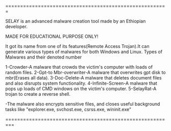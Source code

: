 


=======================================================


SELAY is an advanced malware creation tool
made by an Ethiopian developer.

MADE FOR EDUCATIONAL PURPOSE ONLY!

It got its name from one of its features(Remote Access Trojan).It can generate various types of malwares for both Windows and Linux.
Types of Malwares and their denoted number

1-Crowder-A malware that crowds the victim's computer with loads of random files.
2-Gpt-to Mbr-overwriter-A malware that overwrites gpt disk to mbr(Erases all data).
3-Doc-Delete-A malware that deletes document files and also disrupts system functionality.
4-Infinite-Screen-A malware that pops up loads of CMD windows on the victim's computer.
5-SelayRat-A trojan to create a reverse shell.

-The malware also encrypts sensitive files, and closes useful background tasks like
"explorer.exe, svchost.exe, csrss.exe, wininit.exe"


=========================================================




